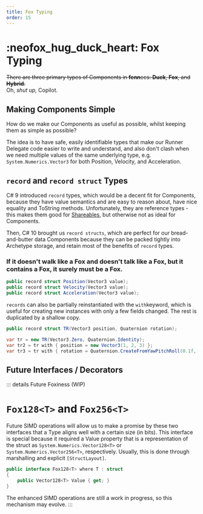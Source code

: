 ```yaml
---
title: Fox Typing
order: 15
---
```


# :neofox_hug_duck_heart: Fox Typing

~~There are three primary types of Components in **fenn**ecs: **Duck**, **Fox**, and **Hybrid**.~~
<br/>Oh, *shut up,* Copilot.

## Making Components Simple
How do we make our Components as useful as possible, whilst keeping them as simple as possible?

The idea is to have safe, easily identifiable types that make our Runner Delegate code easier to write and understand, and also don't clash when we need multiple values of the same underlying type, e.g. `System.Numerics.Vector3` for both Position, Velocity, and Acceleration.

## `record` and `record struct` Types
C# 9 introduced `record` types, which would be a decent fit for Components, because they have value semantics and are easy to reason about, have nice equality and ToString methods. Unfortunately, they are reference types - this makes them good for [Shareables](Shareables.md), but otherwise not as ideal for Components.

Then, C# 10 brought us `record structs`, which are perfect for our bread-and-butter data Components because they can be packed tightly into Archetype storage, and retain most of the benefits of `record` types.

### If it doesn't walk like a Fox and doesn't talk like a Fox, but it contains a Fox, it surely must be a Fox.
```csharp
public record struct Position(Vector3 value);
public record struct Velocity(Vector3 value);
public record struct Acceleration(Vector3 value);
```
`records` can also be partially reinstantiated with the `with`keyword, which is useful for creating new instances with only a few fields changed. The rest is duplicated by a shallow copy.
```csharp
public record struct TR(Vector3 position, Quaternion rotation);

var tr = new TR(Vector3.Zero, Quaternion.Identity);
var tr2 = tr with { position = new Vector3(1, 2, 3) };
var tr3 = tr with { rotation = Quaternion.CreateFromYawPitchRoll(0.1f, 0.2f, 0.3f) };
```

## Future Interfaces / Decorators

::: details Future Foxiness (WIP)
# `Fox128<T>` and `Fox256<T>`
Future SIMD operations will allow us to make a promise by these two interfaces that a Type aligns well with a certain size (in bits). This interface is special because it required a Value property that is a representation of the struct as `System.Numerics.Vector128<T>` or `System.Numerics.Vector256<T>`, respectively. Usually, this is done through marshalling and explicit `[StructLayout]`.

```csharp
public interface Fox128<T> where T : struct
{
    public Vector128<T> Value { get; }
}
```

The enhanced SIMD operations are still a work in progress, so this mechanism may evolve.
:::